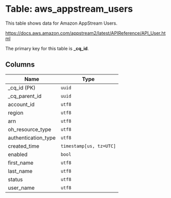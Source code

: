 # Table: aws_appstream_users

This table shows data for Amazon AppStream Users.

https://docs.aws.amazon.com/appstream2/latest/APIReference/API_User.html

The primary key for this table is **_cq_id**.

## Columns

| Name          | Type          |
| ------------- | ------------- |
|_cq_id (PK)|`uuid`|
|_cq_parent_id|`uuid`|
|account_id|`utf8`|
|region|`utf8`|
|arn|`utf8`|
|oh_resource_type|`utf8`|
|authentication_type|`utf8`|
|created_time|`timestamp[us, tz=UTC]`|
|enabled|`bool`|
|first_name|`utf8`|
|last_name|`utf8`|
|status|`utf8`|
|user_name|`utf8`|